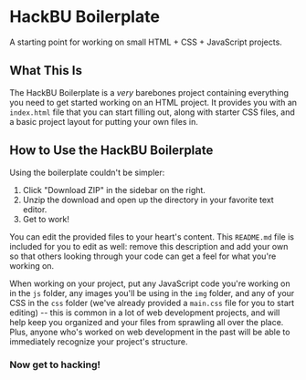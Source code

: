 # HackBU Boilerplate
A starting point for working on small HTML + CSS + JavaScript projects.

## What This Is
The HackBU Boilerplate is a _very_ barebones project containing everything you need to get started working on an HTML project. It provides you with an `index.html` file that you can start filling out, along with starter CSS files, and a basic project layout for putting your own files in.

## How to Use the HackBU Boilerplate
Using the boilerplate couldn't be simpler:

1. Click "Download ZIP" in the sidebar on the right.  
2. Unzip the download and open up the directory in your favorite text editor.  
3. Get to work!  

You can edit the provided files to your heart's content. This `README.md` file is included for you to edit as well: remove this description and add your own so that others looking through your code can get a feel for what you're working on.

When working on your project, put any JavaScript code you're working on in the `js` folder, any images you'll be using in the `img` folder, and any of your CSS in the `css` folder (we've already provided a `main.css` file for you to start editing) -- this is common in a lot of web development projects, and will help keep you organized and your files from sprawling all over the place. Plus, anyone who's worked on web development in the past will be able to immediately recognize your project's structure.

### Now get to hacking!

